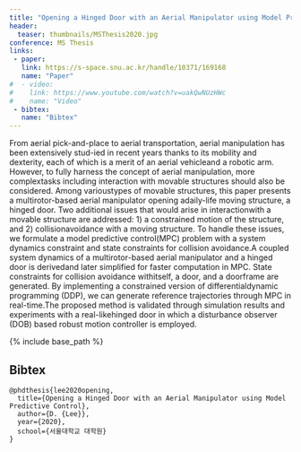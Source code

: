 ```yaml
---
title: "Opening a Hinged Door with an Aerial Manipulator using Model Predictive Control"
header:
  teaser: thumbnails/MSThesis2020.jpg
conference: MS Thesis
links: 
 - paper: 
   link: https://s-space.snu.ac.kr/handle/10371/169168
   name: "Paper"
#  - video: 
#    link: https://www.youtube.com/watch?v=uakQwNUzHWc
#    name: "Video"
 - bibtex: 
   name: "Bibtex"
---
```


From aerial pick-and-place to aerial transportation, aerial manipulation has been extensively stud-ied in recent years thanks to its mobility and dexterity, each of which is a merit of an aerial vehicleand a robotic arm. However, to fully harness the concept of aerial manipulation, more complextasks  including  interaction  with  movable  structures  should  also  be  considered.  Among  varioustypes of movable structures, this paper presents a multirotor-based aerial manipulator opening adaily-life moving structure, a hinged door. Two additional issues that would arise in interactionwith a movable structure are addressed: 1) a constrained motion of the structure, and 2) collisionavoidance with a moving structure. To handle these issues, we formulate a model predictive control(MPC) problem with a system dynamics constraint and state constraints for collision avoidance.A coupled system dynamics of a multirotor-based aerial manipulator and a hinged door is derivedand later simplified for faster computation in MPC. State constraints for collision avoidance withitself, a door, and a doorframe are generated. By implementing a constrained version of differentialdynamic programming (DDP), we can generate reference trajectories through MPC in real-time.The  proposed  method  is  validated  through  simulation  results  and  experiments  with  a  real-likehinged door in which a disturbance observer (DOB) based robust motion controller is employed.

{% include base_path %}

## Bibtex <a id="bibtex"></a>
```
@phdthesis{lee2020opening,
  title={Opening a Hinged Door with an Aerial Manipulator using Model Predictive Control},
  author={D. {Lee}},
  year={2020},
  school={서울대학교 대학원}
}
```





